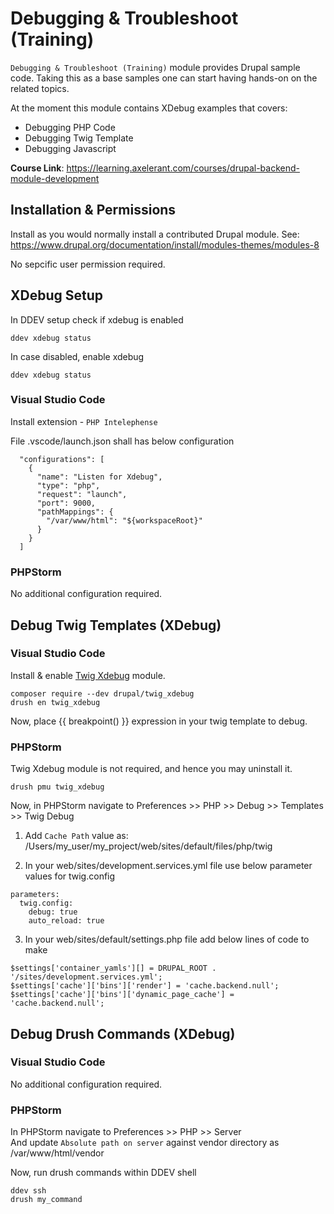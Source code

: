 # Debugging & Troubleshoot (Training)

`Debugging & Troubleshoot (Training)` module provides Drupal sample code. Taking this
as a base samples one can start having hands-on on the related topics.

At the moment this module contains XDebug examples that covers:
- Debugging PHP Code
- Debugging Twig Template
- Debugging Javascript

**Course Link**:
https://learning.axelerant.com/courses/drupal-backend-module-development


## Installation & Permissions

Install as you would normally install a contributed Drupal module.
See: https://www.drupal.org/documentation/install/modules-themes/modules-8

No sepcific user permission required.


## XDebug Setup

In DDEV setup check if xdebug is enabled
```
ddev xdebug status
```

In case disabled, enable xdebug
```
ddev xdebug status
```

### Visual Studio Code
Install extension - `PHP Intelephense`

File .vscode/launch.json shall has below configuration

```
  "configurations": [
    {
      "name": "Listen for Xdebug",
      "type": "php",
      "request": "launch",
      "port": 9000,
      "pathMappings": {
        "/var/www/html": "${workspaceRoot}"
      }
    }
  ]
```

### PHPStorm
No additional configuration required.

## Debug Twig Templates (XDebug)

### Visual Studio Code
Install & enable [Twig Xdebug](https://www.drupal.org/project/twig_xdebug) module.

```
composer require --dev drupal/twig_xdebug
drush en twig_xdebug
```
Now, place {{ breakpoint() }} expression in your twig template to debug.


### PHPStorm
Twig Xdebug module is not required, and hence you may uninstall it.
```
drush pmu twig_xdebug
```

Now, in PHPStorm navigate to
Preferences >> PHP >> Debug >> Templates >> Twig Debug

1. Add `Cache Path` value as:
/Users/my_user/my_project/web/sites/default/files/php/twig

2. In your web/sites/development.services.yml file use below parameter values
for twig.config
```
parameters:
  twig.config:
    debug: true
    auto_reload: true
```

3. In your web/sites/default/settings.php file add below lines of code to make
```
$settings['container_yamls'][] = DRUPAL_ROOT . '/sites/development.services.yml';
$settings['cache']['bins']['render'] = 'cache.backend.null';
$settings['cache']['bins']['dynamic_page_cache'] = 'cache.backend.null';
```


## Debug Drush Commands (XDebug)

### Visual Studio Code
No additional configuration required.

### PHPStorm

In PHPStorm navigate to Preferences >> PHP >> Server  
And update `Absolute path on server` against vendor directory as /var/www/html/vendor

Now, run drush commands within DDEV shell
```
ddev ssh
drush my_command
```
